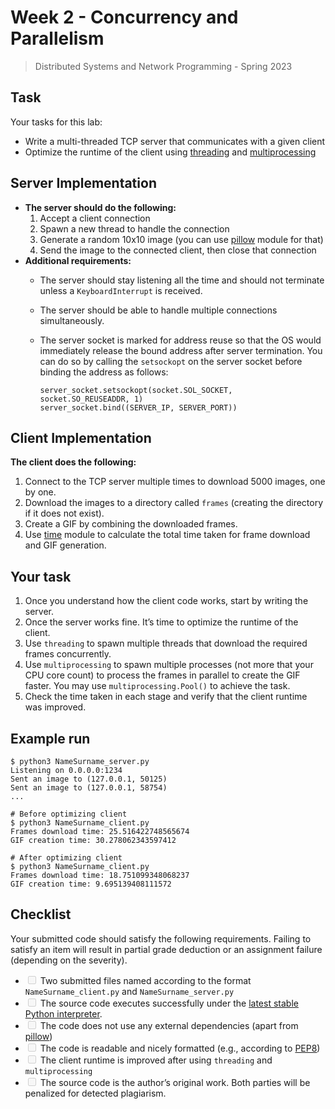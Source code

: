 <div id="doc" class="markdown-body container-fluid comment-inner comment-enabled" data-hard-breaks="true">

# [<span class="octicon octicon-link"></span>](#Week-2---Concurrency-and-Parallelism "Week-2---Concurrency-and-Parallelism")<span>Week 2 - Concurrency and Parallelism</span>

> <span>Distributed Systems and Network Programming - Spring 2023</span>

## [<span class="octicon octicon-link"></span>](#Task "Task")<span>Task</span>

<span>Your tasks for this lab:</span>

*   <span>Write a multi-threaded TCP server that communicates with a given client</span>
*   <span>Optimize the runtime of the client using</span> [<span>threading</span>](https://docs.python.org/3/library/threading.html) <span>and</span> [<span>multiprocessing</span>](https://docs.python.org/3/library/multiprocessing.html)

## [<span class="octicon octicon-link"></span>](#Server-Implementation "Server-Implementation")<span>Server Implementation</span>

*   **<span>The server should do the following:</span>**
    1.  <span>Accept a client connection</span>
    2.  <span>Spawn a new thread to handle the connection</span>
    3.  <span>Generate a random 10x10 image (you can use</span> [<span>pillow</span>](https://python-pillow.org/) <span>module for that)</span>
    4.  <span>Send the image to the connected client, then close that connection</span>
*   **<span>Additional requirements:</span>**
    *   <span>The server should stay listening all the time and should not terminate unless a</span> `KeyboardInterrupt` <span>is received.</span>
    *   <span>The server should be able to handle multiple connections simultaneously.</span>
    *   <span>The server socket is marked for address reuse so that the OS would immediately release the bound address after server termination. You can do so by calling the</span> `setsockopt` <span>on the server socket before binding the address as follows:</span>

            server_socket.setsockopt(socket.SOL_SOCKET, socket.SO_REUSEADDR, 1)
            server_socket.bind((SERVER_IP, SERVER_PORT))

## [<span class="octicon octicon-link"></span>](#Client-Implementation "Client-Implementation")<span>Client Implementation</span>

**<span>The client does the following:</span>**

1.  <span>Connect to the TCP server multiple times to download 5000 images, one by one.</span>
2.  <span>Download the images to a directory called</span> `frames` <span>(creating the directory if it does not exist).</span>
3.  <span>Create a GIF by combining the downloaded frames.</span>
4.  <span>Use</span> [<span>time</span>](https://docs.python.org/3/library/time.html) <span>module to calculate the total time taken for frame download and GIF generation.</span>

## [<span class="octicon octicon-link"></span>](#Your-task "Your-task")<span>Your task</span>

1.  <span>Once you understand how the client code works, start by writing the server.</span>
2.  <span>Once the server works fine. It’s time to optimize the runtime of the client.</span>
3.  <span>Use</span> `threading` <span>to spawn multiple threads that download the required frames concurrently.</span>
4.  <span>Use</span> `multiprocessing` <span>to spawn multiple processes (not more that your CPU core count) to process the frames in parallel to create the GIF faster. You may use</span> `multiprocessing.Pool()` <span>to achieve the task.</span>
5.  <span>Check the time taken in each stage and verify that the client runtime was improved.</span>

## [<span class="octicon octicon-link"></span>](#Example-run "Example-run")<span>Example run</span>

    $ python3 NameSurname_server.py
    Listening on 0.0.0.0:1234
    Sent an image to (127.0.0.1, 50125)
    Sent an image to (127.0.0.1, 58754)
    ...

    # Before optimizing client
    $ python3 NameSurname_client.py
    Frames download time: 25.516422748565674
    GIF creation time: 30.278062343597412

    # After optimizing client
    $ python3 NameSurname_client.py
    Frames download time: 18.751099348068237
    GIF creation time: 9.695139408111572

## [<span class="octicon octicon-link"></span>](#Checklist "Checklist")<span>Checklist</span>

<span>Your submitted code should satisfy the following requirements. Failing to satisfy an item will result in partial grade deduction or an assignment failure (depending on the severity).</span>

*   <input class="task-list-item-checkbox" type="checkbox" disabled="disabled"> <span>Two submitted files named according to the format</span> `NameSurname_client.py` <span>and</span> `NameSurname_server.py`
*   <input class="task-list-item-checkbox" type="checkbox" disabled="disabled"> <span>The source code executes successfully under the</span> [<span>latest stable Python interpreter</span>](https://www.python.org/downloads/)<span>.</span>
*   <input class="task-list-item-checkbox" type="checkbox" disabled="disabled"> <span>The code does not use any external dependencies (apart from</span> [<span>pillow</span>](https://python-pillow.org/)<span>)</span>
*   <input class="task-list-item-checkbox" type="checkbox" disabled="disabled"> <span>The code is readable and nicely formatted (e.g., according to</span> [<span>PEP8</span>](https://peps.python.org/pep-0008/)<span>)</span>
*   <input class="task-list-item-checkbox" type="checkbox" disabled="disabled"> <span>The client runtime is improved after using</span> `threading` <span>and</span> `multiprocessing`
*   <input class="task-list-item-checkbox" type="checkbox" disabled="disabled"> <span>The source code is the author’s original work. Both parties will be penalized for detected plagiarism.</span>

</div>

<div class="ui-toc dropup unselectable hidden-print" style="display:none;">

<div class="pull-right dropdown">[](# "Table of content")

<div class="toc">

- [Week 2 - Concurrency and Parallelism](#week-2---concurrency-and-parallelism)
  - [Task](#task)
  - [Server Implementation](#server-implementation)
  - [Client Implementation](#client-implementation)
  - [Your task](#your-task)
  - [Example run](#example-run)
  - [Checklist](#checklist)

</div>

<div class="toc-menu">[Expand all](#)[Back to top](#)[Go to bottom](#)</div>

</div>

</div>

<div id="ui-toc-affix" class="ui-affix-toc ui-toc-dropdown unselectable hidden-print" data-spy="affix" style="top:17px;display:none;" null="">

<div class="toc">

- [Week 2 - Concurrency and Parallelism](#week-2---concurrency-and-parallelism)
  - [Task](#task)
  - [Server Implementation](#server-implementation)
  - [Client Implementation](#client-implementation)
  - [Your task](#your-task)
  - [Example run](#example-run)
  - [Checklist](#checklist)

</div>

<div class="toc-menu">[Expand all](#)[Back to top](#)[Go to bottom](#)</div>

</div>

<script>var markdown = $(".markdown-body"); //smooth all hash trigger scrolling function smoothHashScroll() { var hashElements = $("a[href^='#']").toArray(); for (var i = 0; i < hashElements.length; i++) { var element = hashElements[i]; var $element = $(element); var hash = element.hash; if (hash) { $element.on('click', function (e) { // store hash var hash = this.hash; if ($(hash).length <= 0) return; // prevent default anchor click behavior e.preventDefault(); // animate $('body, html').stop(true, true).animate({ scrollTop: $(hash).offset().top }, 100, "linear", function () { // when done, add hash to url // (default click behaviour) window.location.hash = hash; }); }); } } } smoothHashScroll(); var toc = $('.ui-toc'); var tocAffix = $('.ui-affix-toc'); var tocDropdown = $('.ui-toc-dropdown'); //toc tocDropdown.click(function (e) { e.stopPropagation(); }); var enoughForAffixToc = true; function generateScrollspy() { $(document.body).scrollspy({ target: '' }); $(document.body).scrollspy('refresh'); if (enoughForAffixToc) { toc.hide(); tocAffix.show(); } else { tocAffix.hide(); toc.show(); } $(document.body).scroll(); } function windowResize() { //toc right var paddingRight = parseFloat(markdown.css('padding-right')); var right = ($(window).width() - (markdown.offset().left + markdown.outerWidth() - paddingRight)); toc.css('right', right + 'px'); //affix toc left var newbool; var rightMargin = (markdown.parent().outerWidth() - markdown.outerWidth()) / 2; //for ipad or wider device if (rightMargin >= 133) { newbool = true; var affixLeftMargin = (tocAffix.outerWidth() - tocAffix.width()) / 2; var left = markdown.offset().left + markdown.outerWidth() - affixLeftMargin; tocAffix.css('left', left + 'px'); } else { newbool = false; } if (newbool != enoughForAffixToc) { enoughForAffixToc = newbool; generateScrollspy(); } } $(window).resize(function () { windowResize(); }); $(document).ready(function () { windowResize(); generateScrollspy(); }); //remove hash function removeHash() { window.location.hash = ''; } var backtotop = $('.back-to-top'); var gotobottom = $('.go-to-bottom'); backtotop.click(function (e) { e.preventDefault(); e.stopPropagation(); if (scrollToTop) scrollToTop(); removeHash(); }); gotobottom.click(function (e) { e.preventDefault(); e.stopPropagation(); if (scrollToBottom) scrollToBottom(); removeHash(); }); var toggle = $('.expand-toggle'); var tocExpand = false; checkExpandToggle(); toggle.click(function (e) { e.preventDefault(); e.stopPropagation(); tocExpand = !tocExpand; checkExpandToggle(); }) function checkExpandToggle () { var toc = $('.ui-toc-dropdown .toc'); var toggle = $('.expand-toggle'); if (!tocExpand) { toc.removeClass('expand'); toggle.text('Expand all'); } else { toc.addClass('expand'); toggle.text('Collapse all'); } } function scrollToTop() { $('body, html').stop(true, true).animate({ scrollTop: 0 }, 100, "linear"); } function scrollToBottom() { $('body, html').stop(true, true).animate({ scrollTop: $(document.body)[0].scrollHeight }, 100, "linear"); }</script>
